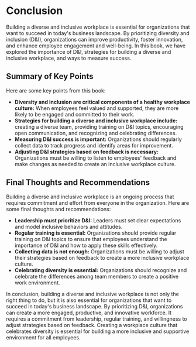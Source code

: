 # Conclusion

Building a diverse and inclusive workplace is essential for organizations that want to succeed in today's business landscape. By prioritizing diversity and inclusion (D\&I), organizations can improve productivity, foster innovation, and enhance employee engagement and well-being. In this book, we have explored the importance of D\&I, strategies for building a diverse and inclusive workplace, and ways to measure success.

Summary of Key Points
---------------------

Here are some key points from this book:

* **Diversity and inclusion are critical components of a healthy workplace culture:** When employees feel valued and supported, they are more likely to be engaged and committed to their work.
* **Strategies for building a diverse and inclusive workplace include:** creating a diverse team, providing training on D\&I topics, encouraging open communication, and recognizing and celebrating differences.
* **Measuring D\&I success is important:** Organizations should regularly collect data to track progress and identify areas for improvement.
* **Adjusting D\&I strategies based on feedback is necessary:** Organizations must be willing to listen to employees' feedback and make changes as needed to create an inclusive workplace culture.

Final Thoughts and Recommendations
----------------------------------

Building a diverse and inclusive workplace is an ongoing process that requires commitment and effort from everyone in the organization. Here are some final thoughts and recommendations:

* **Leadership must prioritize D\&I:** Leaders must set clear expectations and model inclusive behaviors and attitudes.
* **Regular training is essential:** Organizations should provide regular training on D\&I topics to ensure that employees understand the importance of D\&I and how to apply these skills effectively.
* **Collecting data is not enough:** Organizations must be willing to adjust their strategies based on feedback to create a more inclusive workplace culture.
* **Celebrating diversity is essential:** Organizations should recognize and celebrate the differences among team members to create a positive work environment.

In conclusion, building a diverse and inclusive workplace is not only the right thing to do, but it is also essential for organizations that want to succeed in today's business landscape. By prioritizing D\&I, organizations can create a more engaged, productive, and innovative workforce. It requires a commitment from leadership, regular training, and willingness to adjust strategies based on feedback. Creating a workplace culture that celebrates diversity is essential for building a more inclusive and supportive environment for all employees.